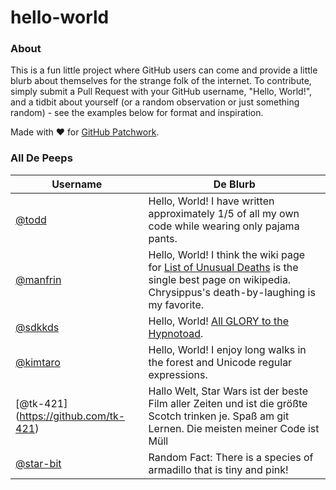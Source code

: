 hello-world
==========

### About

This is a fun little project where GitHub users can come and provide a little blurb about themselves for the strange folk of the internet. To contribute, simply submit a Pull Request with your GitHub username, "Hello, World!", and a tidbit about yourself (or a random observation or just something random) - see the examples below for format and inspiration.

Made with :heart: for [GitHub Patchwork](https://github.com/blog/1894-patchwork-night-sf-edition).

### All De Peeps

| Username | De Blurb |
| -------- | -------- |
| [@todd](https://github.com/todd) | Hello, World! I have written approximately 1/5 of all my own code while wearing only pajama pants. |
|[@manfrin](https://github.com/manfrin) | Hello, World! I think the wiki page for [List of Unusual Deaths](http://en.wikipedia.org/wiki/List_of_unusual_deaths) is the single best page on wikipedia. Chrysippus's death-by-laughing is my favorite. |
| [@sdkkds](https://github.com/sdkkds) | Hello, World! [All GLORY to the Hypnotoad](http://r33b.net/). |
| [@kimtaro](https://github.com/kimtaro) | Hello, World! I enjoy long walks in the forest and Unicode regular expressions. |
| [@tk-421] (https://github.com/tk-421) |Hallo Welt, Star Wars ist der beste Film aller Zeiten und ist die größte Scotch trinken je. Spaß am git Lernen. Die meisten meiner Code ist Müll |
| [@star-bit](https://github.com/star-bit) | Random Fact: There is a species of armadillo that is tiny and pink! |
